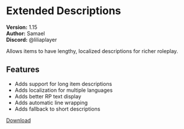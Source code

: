 # Extended Descriptions

**Version:** 1.15  
**Author:** Samael  
**Discord:** @liliaplayer  

Allows items to have lengthy, localized descriptions for richer roleplay.

## Features

- Adds support for long item descriptions
- Adds localization for multiple languages
- Adds better RP text display
- Adds automatic line wrapping
- Adds fallback to short descriptions

[Download](https://github.com/LiliaFramework/Modules/raw/refs/heads/gh-pages/extendeddescriptions.zip)

